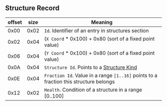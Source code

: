 ## Structure Record

 offset | size | Meaning
--------|------|--------
0x00 | 0x02 | `Id`. Identifier of an entry in structures section
0x02 | 0x04 | (`X Coord` * 0x100) + 0x80 (sort of a fixed point value)
0x06 | 0x04 | (`Y Coord` * 0x100) + 0x80 (sort of a fixed point value)
0x0A | 0x04 | `Structure Id`. Points to a [Structure Kind](../../Enumerations/ALM/StructureKind.md)
0x0E | 0x04 | `Fraction Id`. Value in a range `[1..16]` points to a fraction this structure belongs
0x12 | 0x02 | `Health`. Condition of a structure in a range [0..100]
